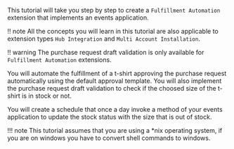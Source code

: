 This tutorial will take you step by step to create a `Fulfillment Automation` extension that implements an events application.

!! note
    All the concepts you will learn in this tutorial are also applicable to extension types `Hub Integration` and `Multi Account Installation`.

!! warning
    The purchase request draft validation is only available for `Fulfillment Automation` extensions.


You will automate the fulfillment of a t-shirt approving the purchase request automatically using the default approval template.
You will also implement the purchase request draft validation to check if the choosed size of the t-shirt is in stock or not.

You will create a schedule that once a day invoke a method of your events application to update the stock status with the size that is out of stock.


!!! note
    This tutorial assumes that you are using a *nix operating system, if you are on windows you have to convert shell commands to windows.

